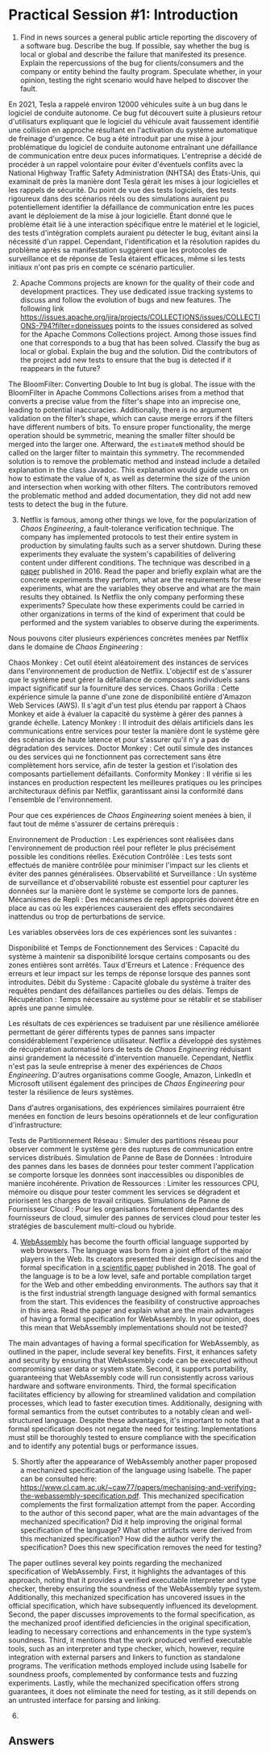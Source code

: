 # Practical Session #1: Introduction

1. Find in news sources a general public article reporting the discovery of a software bug. Describe the bug. If possible, say whether the bug is local or global and describe the failure that manifested its presence. Explain the repercussions of the bug for clients/consumers and the company or entity behind the faulty program. Speculate whether, in your opinion, testing the right scenario would have helped to discover the fault.

En 2021, Tesla a rappelé environ 12000 véhicules suite à un bug dans le logiciel de conduite autonome. Ce bug fut découvert suite à plusieurs retour d'utilisaturs expliquant que le logiciel du véhicule avait faussement identifié une collision en approche résultant en l'activation du système automatique de freinage d'urgence. Ce bug a été introduit par une mise à jour problématique du logiciel de conduite autonome entraînant une défaillance de communication entre deux puces informatiques. L'entreprise a décidé de procéder à un rappel volontaire pour éviter d'éventuels conflits avec la National Highway Traffic Safety Administration (NHTSA) des États-Unis, qui examinait de près la manière dont Tesla gérait les mises à jour logicielles et les rappels de sécurité. Du point de vue des tests logiciels, des tests rigoureux dans des scénarios réels ou des simulations auraient pu potentiellement identifier la défaillance de communication entre les puces avant le déploiement de la mise à jour logicielle. Étant donné que le problème était lié à une interaction spécifique entre le matériel et le logiciel, des tests d'intégration complets auraient pu détecter le bug, évitant ainsi la nécessité d'un rappel. Cependant, l'identification et la résolution rapides du problème après sa manifestation suggèrent que les protocoles de surveillance et de réponse de Tesla étaient efficaces, même si les tests initiaux n'ont pas pris en compte ce scénario particulier.

2. Apache Commons projects are known for the quality of their code and development practices. They use dedicated issue tracking systems to discuss and follow the evolution of bugs and new features. The following link https://issues.apache.org/jira/projects/COLLECTIONS/issues/COLLECTIONS-794?filter=doneissues points to the issues considered as solved for the Apache Commons Collections project. Among those issues find one that corresponds to a bug that has been solved. Classify the bug as local or global. Explain the bug and the solution. Did the contributors of the project add new tests to ensure that the bug is detected if it reappears in the future?

The BloomFilter: Converting Double to Int bug is global.
The issue with the BloomFilter in Apache Commons Collections arises from a method that converts a precise value from the filter's shape into an imprecise one, leading to potential inaccuracies. Additionally, there is no argument validation on the filter’s shape, which can cause merge errors if the filters have different numbers of bits. To ensure proper functionality, the merge operation should be symmetric, meaning the smaller filter should be merged into the larger one. Afterward, the `estimateN` method should be called on the larger filter to maintain this symmetry. The recommended solution is to remove the problematic method and instead include a detailed explanation in the class Javadoc. This explanation would guide users on how to estimate the value of `N`, as well as determine the size of the union and intersection when working with other filters.
The contributors removed the problematic method and added documentation, they did not add new tests to detect the bug in the future.

3. Netflix is famous, among other things we love, for the popularization of *Chaos Engineering*, a fault-tolerance verification technique. The company has implemented protocols to test their entire system in production by simulating faults such as a server shutdown. During these experiments they evaluate the system's capabilities of delivering content under different conditions. The technique was described in [a paper](https://arxiv.org/ftp/arxiv/papers/1702/1702.05843.pdf) published in 2016. Read the paper and briefly explain what are the concrete experiments they perform, what are the requirements for these experiments, what are the variables they observe and what are the main results they obtained. Is Netflix the only company performing these experiments? Speculate how these experiments could be carried in other organizations in terms of the kind of experiment that could be performed and the system variables to observe during the experiments.

Nous pouvons citer plusieurs expériences concrètes menées par Netflix dans le domaine de *Chaos Engineering* :

Chaos Monkey : Cet outil éteint aléatoirement des instances de services dans l'environnement de production de Netflix. L'objectif est de s'assurer que le système peut gérer la défaillance de composants individuels sans impact significatif sur la fourniture des services.
Chaos Gorilla : Cette expérience simule la panne d'une zone de disponibilité entière d'Amazon Web Services (AWS). Il s'agit d'un test plus étendu par rapport à Chaos Monkey et aide à évaluer la capacité du système à gérer des pannes à grande échelle.
Latency Monkey : Il introduit des délais artificiels dans les communications entre services pour tester la manière dont le système gère des scénarios de haute latence et pour s'assurer qu'il n'y a pas de dégradation des services.
Doctor Monkey : Cet outil simule des instances ou des services qui ne fonctionnent pas correctement sans être complètement hors service, afin de tester la gestion et l'isolation des composants partiellement défaillants.
Conformity Monkey : Il vérifie si les instances en production respectent les meilleures pratiques ou les principes architecturaux définis par Netflix, garantissant ainsi la conformité dans l'ensemble de l'environnement.

Pour que ces expériences de *Chaos Engineering* soient menées à bien, il faut tout de même s'assurer de certains prérequis :

Environnement de Production : Les expériences sont réalisées dans l'environnement de production réel pour refléter le plus précisément possible les conditions réelles.
Exécution Contrôlée : Les tests sont effectués de manière contrôlée pour minimiser l'impact sur les clients et éviter des pannes généralisées.
Observabilité et Surveillance : Un système de surveillance et d'observabilité robuste est essentiel pour capturer les données sur la manière dont le système se comporte lors de pannes.
Mécanismes de Repli : Des mécanismes de repli appropriés doivent être en place au cas où les expériences causeraient des effets secondaires inattendus ou trop de perturbations de service.

Les variables observées lors de ces expériences sont les suivantes : 

Disponibilité et Temps de Fonctionnement des Services : Capacité du système à maintenir sa disponibilité lorsque certains composants ou des zones entières sont arrêtés.
Taux d'Erreurs et Latence : Fréquence des erreurs et leur impact sur les temps de réponse lorsque des pannes sont introduites.
Débit du Système : Capacité globale du système à traiter des requêtes pendant des défaillances partielles ou des délais.
Temps de Récupération : Temps nécessaire au système pour se rétablir et se stabiliser après une panne simulée.

Les résultats de ces expériences se traduisent par une résilience améliorée permettant de gérer différents types de pannes sans impacter considérablement l'expérience utilisateur. Netflix a développé des systèmes de récupération automatisé lors de tests de *Chaos Engineering* réduisant ainsi grandement la nécessité d'intervention manuelle. Cependant, Netflix n'est pas la seule entreprise à mener des expériences de *Chaos Engineering*. D'autres organisations comme Google, Amazon, LinkedIn et Microsoft utilisent également des principes de *Chaos Engineering* pour tester la résilience de leurs systèmes.

Dans d'autres organisations, des expériences similaires pourraient être menées en fonction de leurs besoins opérationnels et de leur configuration d'infrastructure:

Tests de Partitionnement Réseau : Simuler des partitions réseau pour observer comment le système gère des ruptures de communication entre services distribués.
Simulation de Panne de Base de Données : Introduire des pannes dans les bases de données pour tester comment l'application se comporte lorsque les données sont inaccessibles ou disponibles de manière incohérente.
Privation de Ressources : Limiter les ressources CPU, mémoire ou disque pour tester comment les services se dégradent et priorisent les charges de travail critiques.
Simulations de Panne de Fournisseur Cloud : Pour les organisations fortement dépendantes des fournisseurs de cloud, simuler des pannes de services cloud pour tester les stratégies de basculement multi-cloud ou hybride.

4. [WebAssembly](https://webassembly.org/) has become the fourth official language supported by web browsers. The language was born from a joint effort of the major players in the Web. Its creators presented their design decisions and the formal specification in [a scientific paper](https://people.mpi-sws.org/~rossberg/papers/Haas,%20Rossberg,%20Schuff,%20Titzer,%20Gohman,%20Wagner,%20Zakai,%20Bastien,%20Holman%20-%20Bringing%20the%20Web%20up%20to%20Speed%20with%20WebAssembly.pdf) published in 2018. The goal of the language is to be a low level, safe and portable compilation target for the Web and other embedding environments. The authors say that it is the first industrial strength language designed with formal semantics from the start. This evidences the feasibility of constructive approaches in this area. Read the paper and explain what are the main advantages of having a formal specification for WebAssembly. In your opinion, does this mean that WebAssembly implementations should not be tested? 

The main advantages of having a formal specification for WebAssembly, as outlined in the paper, include several key benefits. First, it enhances safety and security by ensuring that WebAssembly code can be executed without compromising user data or system state. Second, it supports portability, guaranteeing that WebAssembly code will run consistently across various hardware and software environments. Third, the formal specification facilitates efficiency by allowing for streamlined validation and compilation processes, which lead to faster execution times. Additionally, designing with formal semantics from the outset contributes to a notably clean and well-structured language. Despite these advantages, it's important to note that a formal specification does not negate the need for testing. Implementations must still be thoroughly tested to ensure compliance with the specification and to identify any potential bugs or performance issues.

5.  Shortly after the appearance of WebAssembly another paper proposed a mechanized specification of the language using Isabelle. The paper can be consulted here: https://www.cl.cam.ac.uk/~caw77/papers/mechanising-and-verifying-the-webassembly-specification.pdf. This mechanized specification complements the first formalization attempt from the paper. According to the author of this second paper, what are the main advantages of the mechanized specification? Did it help improving the original formal specification of the language? What other artifacts were derived from this mechanized specification? How did the author verify the specification? Does this new specification removes the need for testing?

The paper outlines several key points regarding the mechanized specification of WebAssembly. First, it highlights the advantages of this approach, noting that it provides a verified executable interpreter and type checker, thereby ensuring the soundness of the WebAssembly type system. Additionally, this mechanized specification has uncovered issues in the official specification, which have subsequently influenced its development. Second, the paper discusses improvements to the formal specification, as the mechanized proof identified deficiencies in the original specification, leading to necessary corrections and enhancements in the type system’s soundness. Third, it mentions that the work produced verified executable tools, such as an interpreter and type checker, which, however, require integration with external parsers and linkers to function as standalone programs. The verification methods employed include using Isabelle for soundness proofs, complemented by conformance tests and fuzzing experiments. Lastly, while the mechanized specification offers strong guarantees, it does not eliminate the need for testing, as it still depends on an untrusted interface for parsing and linking.

6.  

## Answers
